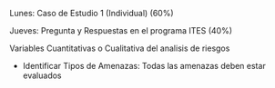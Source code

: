 Lunes: Caso de Estudio 1 (Individual) (60%)

Jueves: Pregunta y Respuestas en el programa ITES (40%)


Variables Cuantitativas o Cualitativa del analisis de riesgos

- Identificar
Tipos de Amenazas: Todas las amenazas deben estar evaluados